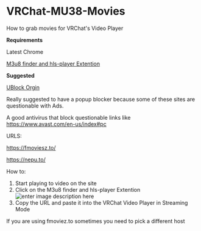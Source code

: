 
# VRChat-MU38-Movies
How to grab movies for VRChat's Video Player

**Requirements**

Latest Chrome

[M3u8 finder and hls-player Extention](https://chromewebstore.google.com/detail/m3u8-finder-and-hls-playe/gijhpnmjcpbddpedmmdihijogkkejfgj) 

**Suggested**

[UBlock Orgin](https://chromewebstore.google.com/detail/ublock-origin/cjpalhdlnbpafiamejdnhcphjbkeiagm)

Really suggested to have a popup blocker because some of these sites are questionable with Ads.

A good antivirus that block questionable links like https://www.avast.com/en-us/index#pc


URLS: 

https://fmoviesz.to/

https://nepu.to/

How to:

1. Start playing to video on the site
2. Click on the M3u8 finder and hls-player Extention 
![enter image description here](https://i.imgur.com/Xmn9XTB.png)
3. Copy the URL and paste it into the VRChat Video Player in Streaming Mode

If you are using fmoviez.to sometimes you need to pick a different host
